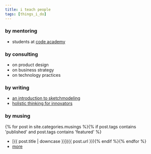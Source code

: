 ```yaml
---
title: i teach people
tags: [things_i_do]
---
```


### by mentoring
  * students at [code academy](http://codeacademy.org/)

### by consulting
  * on product design
  * on business strategy
  * on technology practices

### by writing
  * [an introduction to sketchmodeling](http://businessinnovationfactory.com/weblog/sketchmodeling-zee-spencer)
  * [holistic thinking for innovators](http://businessinnovationfactory.com/weblog/introduction-holistic-thinking-innovators)

### by musing
{% for post in site.categories.musings %}{% if post.tags contains 'published' and post.tags contains 'featured' %}
  * [{{ post.title | downcase }}]({{ post.url }}){% endif %}{% endfor %}
  * [more](/musings)
